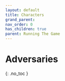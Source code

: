 ```yaml
---
layout: default
title: Characters
grand_parent: 
nav_order: 0
has_children: true
parent: Running The Game
---
```

# Adversaries
{: .no_toc }

